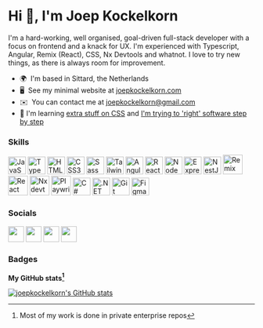 Hi 👋, I'm Joep Kockelkorn
=======================================================================================================================================

I'm a hard-working, well organised, goal-driven full-stack developer with a focus on frontend and a knack for UX. I'm experienced with Typescript, Angular, Remix (React), CSS, Nx Devtools and whatnot. I love to try new things, as there is always room for improvement.

* 🌍  I'm based in Sittard, the Netherlands
* 🖥️  See my minimal website at [joepkockelkorn.com](https://joepkockelkorn.com)
* ✉️  You can contact me at [joepkockelkorn@gmail.com](mailto:joepkockelkorn@gmail.com)
* 🧠  I'm learning [extra stuff on CSS](https://css-for-js.dev) and [I'm trying to 'right' software step by step](https://www.idesign.net/Books/Righting-Software)

### Skills

<p align="left">
<a href="https://developer.mozilla.org/en-US/docs/Web/JavaScript" target="_blank" rel="noreferrer"><img src="https://raw.githubusercontent.com/danielcranney/readme-generator/main/public/icons/skills/javascript-colored.svg" width="36" height="36" alt="JavaScript" /></a>
<a href="https://www.typescriptlang.org/" target="_blank" rel="noreferrer"><img src="https://raw.githubusercontent.com/danielcranney/readme-generator/main/public/icons/skills/typescript-colored.svg" width="36" height="36" alt="TypeScript" /></a>
<a href="https://developer.mozilla.org/en-US/docs/Glossary/HTML5" target="_blank" rel="noreferrer"><img src="https://raw.githubusercontent.com/danielcranney/readme-generator/main/public/icons/skills/html5-colored.svg" width="36" height="36" alt="HTML5" /></a>
<a href="https://www.w3.org/TR/CSS/#css" target="_blank" rel="noreferrer"><img src="https://raw.githubusercontent.com/danielcranney/readme-generator/main/public/icons/skills/css3-colored.svg" width="36" height="36" alt="CSS3" /></a>
<a href="https://sass-lang.com/" target="_blank" rel="noreferrer"><img src="https://raw.githubusercontent.com/danielcranney/readme-generator/main/public/icons/skills/sass-colored.svg" width="36" height="36" alt="Sass" /></a>
<a href="https://tailwindcss.com/" target="_blank" rel="noreferrer"><img src="https://raw.githubusercontent.com/danielcranney/readme-generator/main/public/icons/skills/tailwindcss-colored.svg" width="36" height="36" alt="TailwindCSS" /></a>
<a href="https://angular.io/" target="_blank" rel="noreferrer"><img src="https://raw.githubusercontent.com/danielcranney/readme-generator/main/public/icons/skills/angularjs-colored.svg" width="36" height="36" alt="Angular" /></a>
<a href="https://reactjs.org/" target="_blank" rel="noreferrer"><img src="https://raw.githubusercontent.com/danielcranney/readme-generator/main/public/icons/skills/react-colored.svg" width="36" height="36" alt="React" /></a>
<a href="https://nodejs.org/en/" target="_blank" rel="noreferrer"><img src="https://raw.githubusercontent.com/danielcranney/readme-generator/main/public/icons/skills/nodejs-colored.svg" width="36" height="36" alt="NodeJS" /></a>
<a href="https://expressjs.com/" target="_blank" rel="noreferrer"><img src="https://raw.githubusercontent.com/danielcranney/readme-generator/main/public/icons/skills/express-colored.svg" width="36" height="36" alt="Express" /></a>
<a href="https://docs.nestjs.com/" target="_blank" rel="noreferrer"><img src="https://raw.githubusercontent.com/danielcranney/readme-generator/main/public/icons/skills/nestjs-colored.svg" width="36" height="36" alt="NestJS" /></a>
<a href="https://remix.run/" target="_blank" rel="noreferrer"><img src="https://user-images.githubusercontent.com/12891645/224510420-1de8f5c4-dd27-4a1d-9ab8-b5b5c256d3da.svg" width="40" height="40" alt="Remix" /></a>
<a href="https://reactrouter.com/" target="_blank" rel="noreferrer"><img src="https://reactrouter.com/_brand/React%20Router%20Brand%20Assets/React%20Router%20Logo/Light.svg" width="40" height="40" alt="React Router" /></a>
<a href="https://nx.dev/" target="_blank" rel="noreferrer"><img src="https://user-images.githubusercontent.com/12891645/224510495-e1c37cf1-7242-4898-b253-e5d6772f2e11.svg" width="40" height="40" alt="Nx devtools" /></a>
<a href="https://playwright.dev/" target="_blank" rel="noreferrer"><img src="https://playwright.dev/img/playwright-logo.svg" width="40" height="40" alt="Playwright" /></a>
<a href="https://docs.microsoft.com/en-us/dotnet/csharp/" target="_blank" rel="noreferrer"><img src="https://raw.githubusercontent.com/danielcranney/readme-generator/main/public/icons/skills/csharp-colored.svg" width="36" height="36" alt="C#" /></a>
<a href="https://dotnet.microsoft.com/en-us/" target="_blank" rel="noreferrer"><img src="https://raw.githubusercontent.com/danielcranney/readme-generator/main/public/icons/skills/dot-net-colored.svg" width="36" height="36" alt=".NET" /></a>
<a href="https://git-scm.com/" target="_blank" rel="noreferrer"><img src="https://raw.githubusercontent.com/danielcranney/readme-generator/main/public/icons/skills/git-colored.svg" width="36" height="36" alt="Git" /></a>
<a href="https://www.figma.com/" target="_blank" rel="noreferrer"><img src="https://raw.githubusercontent.com/danielcranney/readme-generator/main/public/icons/skills/figma-colored.svg" width="36" height="36" alt="Figma" /></a>
</p>

### Socials

<p align="left"> <a href="https://www.github.com/joepkockelkorn" target="_blank" rel="noreferrer"><img src="https://raw.githubusercontent.com/danielcranney/readme-generator/main/public/icons/socials/github.svg" width="32" height="32" /></a> <a href="https://www.linkedin.com/in/joepkockelkorn" target="_blank" rel="noreferrer"><img src="https://raw.githubusercontent.com/danielcranney/readme-generator/main/public/icons/socials/linkedin.svg" width="32" height="32" /></a> <a href="https://stackoverflow.com/users/5475829" target="_blank" rel="noreferrer"><img src="https://raw.githubusercontent.com/danielcranney/readme-generator/main/public/icons/socials/stackoverflow.svg" width="32" height="32" /></a> <a href="https://x.com/JoepKockelkorn" target="_blank" rel="noreferrer"><img src="https://raw.githubusercontent.com/danielcranney/readme-generator/main/public/icons/socials/twitter.svg" width="32" height="32" /></a></p>

### Badges

<b>My GitHub stats[^1]</b>

<a href="http://www.github.com/joepkockelkorn"><img src="https://github-readme-stats.vercel.app/api?username=joepkockelkorn&show_icons=true&hide=stars,contribs&count_private=true&title_color=f97316&text_color=ffffff&icon_color=84cc16&bg_color=000000&hide_border=true&show_icons=true" alt="joepkockelkorn's GitHub stats" /></a>

[^1]: Most of my work is done in private enterprise repos
